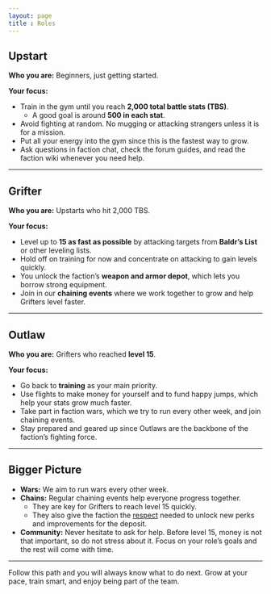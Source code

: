 ```yaml
---
layout: page
title : Roles
---
```


## Upstart

**Who you are:** Beginners, just getting started.  

**Your focus:**

- Train in the gym until you reach **2,000 total battle stats (TBS)**.  
  - A good goal is around **500 in each stat**.  
- Avoid fighting at random. No mugging or attacking strangers unless it is for a mission.  
- Put all your energy into the gym since this is the fastest way to grow.  
- Ask questions in faction chat, check the forum guides, and read the faction wiki whenever you need help.  

---

## Grifter

**Who you are:** Upstarts who hit 2,000 TBS.  

**Your focus:**

- Level up to **15 as fast as possible** by attacking targets from **Baldr’s List** or other leveling lists.  
- Hold off on training for now and concentrate on attacking to gain levels quickly.  
- You unlock the faction’s **weapon and armor depot**, which lets you borrow strong equipment.  
- Join in our **chaining events** where we work together to grow and help Grifters level faster.  

---

## Outlaw

**Who you are:** Grifters who reached **level 15**.  

**Your focus:**

- Go back to **training** as your main priority.  
- Use flights to make money for yourself and to fund happy jumps, which help your stats grow much faster.  
- Take part in faction wars, which we try to run every other week, and join chaining events.  
- Stay prepared and geared up since Outlaws are the backbone of the faction’s fighting force.  

---

## Bigger Picture

- **Wars:** We aim to run wars every other week.  
- **Chains:** Regular chaining events help everyone progress together.  
  - They are key for Grifters to reach level 15 quickly.  
  - They also give the faction the [respect](glossary.html#respect) needed to unlock new perks and improvements for the deposit.  
- **Community:** Never hesitate to ask for help. Before level 15, money is not that important, so do not stress about it. Focus on your role’s goals and the rest will come with time.  

---

Follow this path and you will always know what to do next. Grow at your pace, train smart, and enjoy being part of the team.
